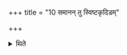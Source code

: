 +++
title = "10 समानन् तु स्विष्टकृदिडम्"

+++

<details><summary>थिते</summary>

10. The Sviṣṭakr̥t and Iḍā (for both of these offerings should) however (be) common.  

[^1]: Cf. ŚB IX.4.3.15.  
</details>
